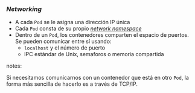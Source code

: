 ### _Networking_

* A cada `Pod` se le asigna una dirección IP única
* Cada `Pod` consta de su propio [_network namespace_](https://www.man7.org/linux/man-pages/man7/network_namespaces.7.html)
* Dentro de un `Pod`, los contenedores comparten el espacio de puertos. Se pueden comunicar entre sí usando:
  * `localhost` y el número de puerto
  * IPC estándar de Unix, semaforos o memoria compartida

notes:

Si necesitamos comunicarnos con un contenedor que está en otro `Pod`, la forma
más sencilla de hacerlo es a través de TCP/IP.


